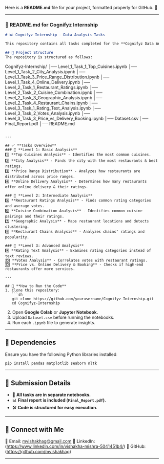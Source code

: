 Here is a **README.md** file for your project, formatted properly for GitHub. 🚀  

---

### 📌 **README.md for Cognifyz Internship**  
```md
# 📊 Cognifyz Internship - Data Analysis Tasks

This repository contains all tasks completed for the **Cognifyz Data Analysis Internship**. The dataset consists of restaurant-related data, and the analysis includes cuisine trends, ratings, online delivery patterns, and price range insights.

## 📂 Project Structure
The repository is structured as follows:

```
Cognifyz-Internship/
│── Level_1_Task_1_Top_Cuisines.ipynb
│── Level_1_Task_2_City_Analysis.ipynb
│── Level_1_Task_3_Price_Range_Distribution.ipynb
│── Level_1_Task_4_Online_Delivery.ipynb
│── Level_2_Task_1_Restaurant_Ratings.ipynb
│── Level_2_Task_2_Cuisine_Combination.ipynb
│── Level_2_Task_3_Geographic_Analysis.ipynb
│── Level_2_Task_4_Restaurant_Chains.ipynb
│── Level_3_Task_1_Rating_Text_Analysis.ipynb
│── Level_3_Task_2_Votes_Analysis.ipynb
│── Level_3_Task_3_Price_vs_Delivery_Booking.ipynb
│── Dataset.csv
│── Final_Report.pdf
│── README.md
```

---

## ✅ **Tasks Overview**
### 🔹 **Level 1: Basic Analysis**
1️⃣ **Top Cuisines Analysis** - Identifies the most common cuisines.  
2️⃣ **City Analysis** - Finds the city with the most restaurants & best ratings.  
3️⃣ **Price Range Distribution** - Analyzes how restaurants are distributed across price ranges.  
4️⃣ **Online Delivery Analysis** - Determines how many restaurants offer online delivery & their ratings.  

### 🔹 **Level 2: Intermediate Analysis**
5️⃣ **Restaurant Ratings Analysis** - Finds common rating categories and average votes.  
6️⃣ **Cuisine Combination Analysis** - Identifies common cuisine pairings and their ratings.  
7️⃣ **Geographic Analysis** - Maps restaurant locations and detects clustering.  
8️⃣ **Restaurant Chains Analysis** - Analyzes chains' ratings and popularity.  

### 🔹 **Level 3: Advanced Analysis**
9️⃣ **Rating Text Analysis** - Examines rating categories instead of text reviews.  
🔟 **Votes Analysis** - Correlates votes with restaurant ratings.  
🔟 **Price vs. Online Delivery & Booking** - Checks if high-end restaurants offer more services.  

---

## 🚀 **How to Run the Code**
1. Clone this repository:
   ```sh
   git clone https://github.com/yourusername/Cognifyz-Internship.git
   cd Cognifyz-Internship
   ```
2. Open **Google Colab** or **Jupyter Notebook**.  
3. Upload `Dataset.csv` before running the notebooks.  
4. Run each `.ipynb` file to generate insights.  

---

## 📌 **Dependencies**
Ensure you have the following Python libraries installed:
```sh
pip install pandas matplotlib seaborn nltk
```

---

## 📢 **Submission Details**
- 📁 **All tasks are in separate notebooks.**
- 📊 **Final report is included (`Final_Report.pdf`).**
- 🛠 **Code is structured for easy execution.**

---

## 🔗 **Connect with Me**
📧 Email: mvishakhag@gmail.com 
🔗 LinkedIn: (https://www.linkedin.com/in/vishakha-mishra-5041451b4/) 
📂 GitHub: (https://github.com/mvishakhag)

---

